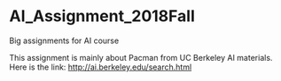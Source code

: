 # AI_Assignment_2018Fall
Big assignments for AI course

This assignment is mainly about Pacman from UC Berkeley AI materials. 
Here is the link: http://ai.berkeley.edu/search.html
